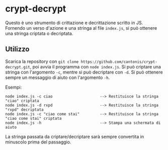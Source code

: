 # crypt-decrypt
Questo è uno strumento di crittazione e decrittazione scritto in JS. Fornendo un verso d'azione e una stringa al file `index.js`, si può ottenere una stringa criptata o decriptata.
## Utilizzo
Scarica la repository con `git clone https://github.com/cantonis/crypt-decrypt.git`, poi avvia il programma con `node index.js`.
Si può criptare una stringa con l'argomento `-c`, mentre si può decriptare con `-d`. Si può ottenere sempre un messaggio di aiuto con l'argomento `-h`.

Esempi:
```
node index.js -c ciao                     --> Restituisce la stringa "ciao" criptata
node index.js -d rxpd                     --> Restituisce la stringa "rxpd" decriptata
node index.js -c "ciao come stai"         --> Restituisce la stringa "ciao come stai" criptata
node index.js -h                          --> Stampa una schermata di aiuto
```
La stringa passata da criptare/decriptare sarà sempre convertita in minuscolo prima del passaggio.
